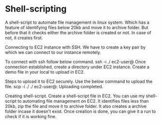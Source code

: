 # Shell-scripting
A shell-script to automate file management in linux system. Which has a feature of identifying files below 20kb and move it to archive folder. But before that it checks either the archive folder is created or not. In case of not, it creates first.

Connecting to EC2 instance with SSH.
We have to create a key pair by which we can connect to our instance remotely.

To connect with ssh follow below command.
ssh -i ./<private-key> ec2-user@<public-ip>
Once connection established, create a directory under EC2 instance. Create a demo file in your local to upload in EC2.

Steps to upload it to EC2 securely.
Use the below command to upload the file.
scp -i ./<private-key> ./<text-file> ec2-user@<public-DNS-name>:<folder-of-ec2>
Uploading completed.

Creating shell-script.
Create a shell-script file in EC2. You can use my shell-script to automating file management on EC2. It identifies files less than 20kb, zip the file and move it to archive folder. It also creates a archive folder incase it doesn't exist.
Once creation is done, you can give it a run to check if it is working fine.
